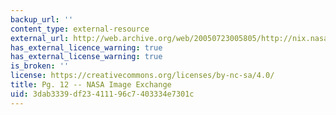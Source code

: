 ```yaml
---
backup_url: ''
content_type: external-resource
external_url: http://web.archive.org/web/20050723005805/http://nix.nasa.gov/
has_external_licence_warning: true
has_external_license_warning: true
is_broken: ''
license: https://creativecommons.org/licenses/by-nc-sa/4.0/
title: Pg. 12 -- NASA Image Exchange
uid: 3dab3339-df23-4111-96c7-403334e7301c
---
```

